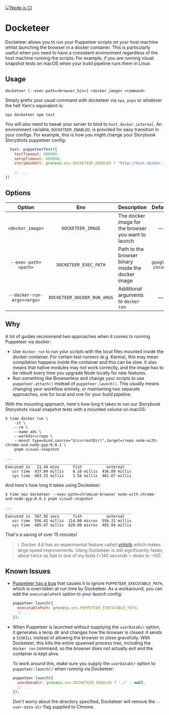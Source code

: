 [![Node.js CI](https://github.com/andyearnshaw/docketeer/actions/workflows/node.js.yml/badge.svg)](https://github.com/andyearnshaw/docketeer/actions/workflows/node.js.yml)

# Docketeer

Docketeer allows you to run your Puppeteer scripts on your host machine whilst launching the browser
in a docker container. This is particularly useful when you need to have a consistent environment
regardless of the host machine running the scripts. For example, if you are running visual snapshot
tests on macOS when your build pipeline runs them in Linux.

## Usage

```
docketeer [--exec-path=<browser_bin>] <docker_image> <command>
```

Simply prefix your usual command with docketeer via `npx`, `pnpx` or whatever the hell Yarn's
equivalent is:

```
npx docketeer npm test
```

You will also need to tweak your server to bind to `host.docker.internal`. An environment variable,
`DOCKETEER_ENABLED`, is provided for easy transition in your configs. For example, this is how you might
change your Storybook Storyshots puppeteer config:

```javascript
  test: puppeteerTest({
    testTimeout: 600000,
    setupTimeout: 600000,
    storybookUrl: process.env.DOCKETEER_ENABLED ? "http://host.docker.internal:9003" : "http://localhost:9003",
    
    // ...
})
```

## Options

| Option                     | Env                         | Description                                         | Default                     |
| :------------------------: | :-------------------------: | :-------------------------------------------------- | :-------------------------: |
| `<docker_image>`           | `DOCKETEER_IMAGE`           | The docker image for the browser you want to launch | —                           |
| `--exec-path=<path>`       | `DOCKETEER_EXEC_PATH`       | Path to the browser binary inside the docker image  | `google-chrome`             |
| `--docker-run-args=<args>` | `DOCKETEER_DOCKER_RUN_ARGS` | Additional arguments to `docker run`                | —                           |

## Why

A lot of guides recommend two approaches when it comes to running Puppeteer via docker:

 * Use `docker run` to run your scripts with the local files mounted inside the docker container.
   For certain test runners (e.g. Karma), this may mean compilation happens inside the container and
   this can be slow. It also means that native modules may not work correctly, and the image has
   to be rebuilt every time you upgrade Node locally for new features.
 * Run something like Browserless and change your scripts to use `puppeteer.attach()` instead of
   `puppeteer.launch()`. This usually means changing your workflow entirely, or maintaining two
   separate approaches, one for local and one for your build pipeline.

With the mounting approach, here's how long it takes to run our Storybook Storyshots visual snapshot
tests with a mounted volume on macOS:

```
$ time docker run \
	-it \
	--rm \
	--name ads \
	--workdir=/repo \
	--mount type=bind,source="$(currentDir)",target=/repo node-with-chrome-and-node-gyp:0.0.1 \
	pnpm visual-snapshot

...
________________________________________________________
Executed in   21.44 mins      fish           external
   usr time  437.04 millis    0.16 millis  436.89 millis
   sys time  483.23 millis    1.56 millis  481.67 millis

```

And here's how long it takes using Docketeer:
```
$ time npx docketeer --exec-path=chromium-browser node-with-chrome-and-node-gyp:0.0.1 pnpm visual-snapshot

...
________________________________________________________
Executed in  387.92 secs      fish           external
   usr time  556.42 millis  114.00 micros  556.31 millis
   sys time  405.67 millis  629.00 micros  405.04 millis
```

That's a saving of over 15 minutes! 

> ℹ️ &nbsp;Docker 4.6 has an experimental feature called [virtiofs][virtiofs] which makes large
> speed improvements. Using Docketeer is still significantly faster, about twice as fast in one of
> my tests (~140 seconds > down to ~50).

[virtiofs]: https://www.docker.com/blog/speed-boost-achievement-unlocked-on-docker-desktop-4-6-for-mac/

## Known Issues

* [Puppeteer has a bug][execpathbug] that causes it to ignore `PUPPETEER_EXECUTABLE_PATH`, which is
  overridden at run time by Docketeer. As a workaround, you can add the `executablePath` option to your
  launch config:
  
  ```javascript
  puppeteer.launch({
    executablePath: process.env.PUPPETEER_EXECUTABLE_PATH,
    // ...
  });
  ```
  
* When Puppeteer is launched without supplying the `userDataDir` option, it generates a temp dir and
  changes how the browser is closed: it sends a `SIGKILL` instead of allowing the browser to close
  gracefully. With Docketeer, this kills the entire spawned process tree, including the `docker run`
  command, so the browser does not actually exit and the container is kept alive.

  To work around this, make sure you supply the `userDataDir` option to `puppeteer.launch()` when
  running via Docketeer:

  ```javascript
  puppeteer.launch({
    userDataDir: process.env.DOCKETEER_ENABLED ? './' : null,
    // ...
  });
  ```

  Don't worry about the directory specified, Docketeer will remove the `--user-data-dir` flag
  supplied to Chrome.

[execpathbug]: https://github.com/puppeteer/puppeteer/issues/6957
